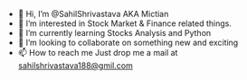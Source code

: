 - 👋 Hi, I’m @SahilShrivastava AKA Mictian
- 👀 I’m interested in Stock Market & Finance related things.
- 🌱 I’m currently learning Stocks Analysis and Python 
- 💞️ I’m looking to collaborate on something new and exciting
- 📫 How to reach me Just drop me a mail at sahilshrivastava188@gmil.com

<!---
MICTIAN8888/MICTIAN8888 is a ✨ special ✨ repository because its `README.md` (this file) appears on your GitHub profile.
You can click the Preview link to take a look at your changes.
--->
